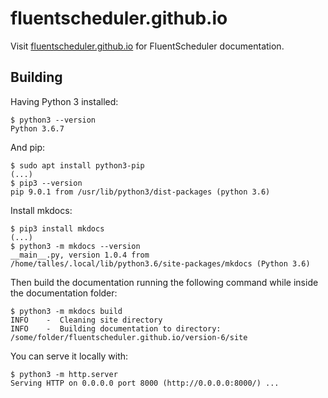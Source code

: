 # fluentscheduler.github.io

Visit [fluentscheduler.github.io](fluentscheduler.github.io) for FluentScheduler documentation.

## Building

Having Python 3 installed:

```
$ python3 --version
Python 3.6.7
```

And pip:

```
$ sudo apt install python3-pip
(...)
$ pip3 --version
pip 9.0.1 from /usr/lib/python3/dist-packages (python 3.6)
```

Install mkdocs:

```
$ pip3 install mkdocs
(...)
$ python3 -m mkdocs --version
__main__.py, version 1.0.4 from /home/talles/.local/lib/python3.6/site-packages/mkdocs (Python 3.6)
```

Then build the documentation running the following command while inside the documentation folder:

```
$ python3 -m mkdocs build
INFO    -  Cleaning site directory
INFO    -  Building documentation to directory: /some/folder/fluentscheduler.github.io/version-6/site
```

You can serve it locally with:

```
$ python3 -m http.server
Serving HTTP on 0.0.0.0 port 8000 (http://0.0.0.0:8000/) ...
```
